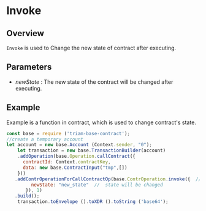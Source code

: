 # Invoke

## Overview
 `Invoke` is used to Change the new state of contract after executing.
 
## Parameters
 - *newState* : The new state of the contract will be changed after executing.

## Example
 Example is a function in contract, which is used to change contract's state.
 
````js
const base = require ('triam-base-contract');
//create a temporary account
let account = new base.Account (Context.sender, "0");
    let transaction = new base.TransactionBuilder(account)
    .addOperation(base.Operation.callContract({
      contractId: Context.contractKey,
      data: new base.ContractInput("tmp",[])
    }))
   .addContrOperationForCallContractOp(base.ContrOperation.invoke({  // add operation invoke
         newState: "new_state"  //  state will be changed
       }), 1)
   .build();
    transaction.toEnvelope ().toXDR ().toString ('base64');  
```` 
 